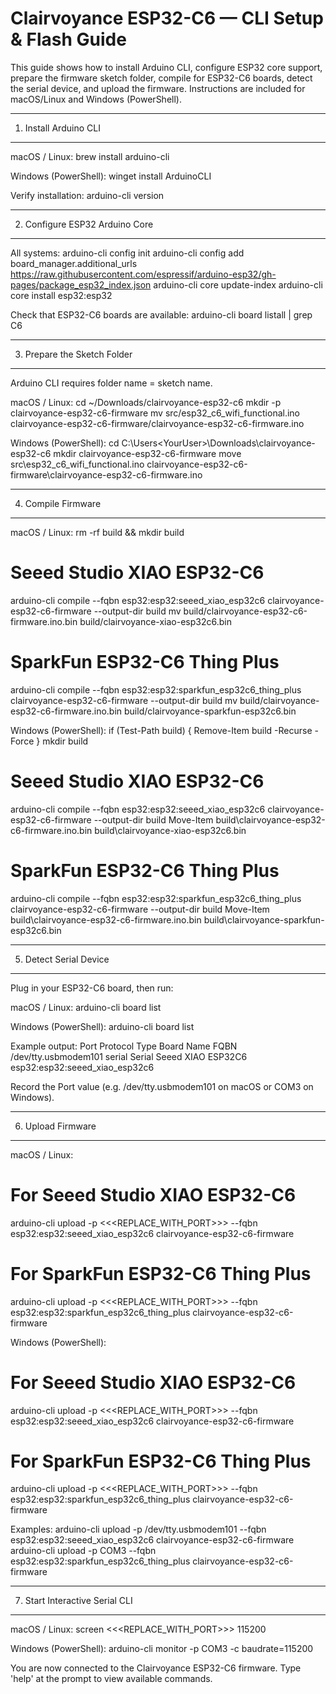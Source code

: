 Clairvoyance ESP32-C6 — CLI Setup & Flash Guide
===============================================

This guide shows how to install Arduino CLI, configure ESP32 core support, prepare the firmware sketch folder, compile for ESP32-C6 boards, detect the serial device, and upload the firmware. Instructions are included for macOS/Linux and Windows (PowerShell).

----------------------------------------------------------------
1. Install Arduino CLI
----------------------------------------------------------------
macOS / Linux:
  brew install arduino-cli

Windows (PowerShell):
  winget install ArduinoCLI

Verify installation:
  arduino-cli version

----------------------------------------------------------------
2. Configure ESP32 Arduino Core
----------------------------------------------------------------
All systems:
  arduino-cli config init
  arduino-cli config add board_manager.additional_urls https://raw.githubusercontent.com/espressif/arduino-esp32/gh-pages/package_esp32_index.json
  arduino-cli core update-index
  arduino-cli core install esp32:esp32

Check that ESP32-C6 boards are available:
  arduino-cli board listall | grep C6

----------------------------------------------------------------
3. Prepare the Sketch Folder
----------------------------------------------------------------
Arduino CLI requires folder name = sketch name.

macOS / Linux:
  cd ~/Downloads/clairvoyance-esp32-c6
  mkdir -p clairvoyance-esp32-c6-firmware
  mv src/esp32_c6_wifi_functional.ino clairvoyance-esp32-c6-firmware/clairvoyance-esp32-c6-firmware.ino

Windows (PowerShell):
  cd C:\Users\<YourUser>\Downloads\clairvoyance-esp32-c6
  mkdir clairvoyance-esp32-c6-firmware
  move src\esp32_c6_wifi_functional.ino clairvoyance-esp32-c6-firmware\clairvoyance-esp32-c6-firmware.ino

----------------------------------------------------------------
4. Compile Firmware
----------------------------------------------------------------
macOS / Linux:
  rm -rf build && mkdir build

  # Seeed Studio XIAO ESP32-C6
  arduino-cli compile --fqbn esp32:esp32:seeed_xiao_esp32c6 clairvoyance-esp32-c6-firmware --output-dir build
  mv build/clairvoyance-esp32-c6-firmware.ino.bin build/clairvoyance-xiao-esp32c6.bin

  # SparkFun ESP32-C6 Thing Plus
  arduino-cli compile --fqbn esp32:esp32:sparkfun_esp32c6_thing_plus clairvoyance-esp32-c6-firmware --output-dir build
  mv build/clairvoyance-esp32-c6-firmware.ino.bin build/clairvoyance-sparkfun-esp32c6.bin

Windows (PowerShell):
  if (Test-Path build) { Remove-Item build -Recurse -Force }
  mkdir build

  # Seeed Studio XIAO ESP32-C6
  arduino-cli compile --fqbn esp32:esp32:seeed_xiao_esp32c6 clairvoyance-esp32-c6-firmware --output-dir build
  Move-Item build\clairvoyance-esp32-c6-firmware.ino.bin build\clairvoyance-xiao-esp32c6.bin

  # SparkFun ESP32-C6 Thing Plus
  arduino-cli compile --fqbn esp32:esp32:sparkfun_esp32c6_thing_plus clairvoyance-esp32-c6-firmware --output-dir build
  Move-Item build\clairvoyance-esp32-c6-firmware.ino.bin build\clairvoyance-sparkfun-esp32c6.bin

----------------------------------------------------------------
5. Detect Serial Device
----------------------------------------------------------------
Plug in your ESP32-C6 board, then run:

macOS / Linux:
  arduino-cli board list

Windows (PowerShell):
  arduino-cli board list

Example output:
  Port              Protocol Type        Board Name            FQBN
  /dev/tty.usbmodem101 serial   Serial   Seeed XIAO ESP32C6    esp32:esp32:seeed_xiao_esp32c6

Record the Port value (e.g. /dev/tty.usbmodem101 on macOS or COM3 on Windows).

----------------------------------------------------------------
6. Upload Firmware
----------------------------------------------------------------
macOS / Linux:
  # For Seeed Studio XIAO ESP32-C6
  arduino-cli upload -p <<<REPLACE_WITH_PORT>>> --fqbn esp32:esp32:seeed_xiao_esp32c6 clairvoyance-esp32-c6-firmware

  # For SparkFun ESP32-C6 Thing Plus
  arduino-cli upload -p <<<REPLACE_WITH_PORT>>> --fqbn esp32:esp32:sparkfun_esp32c6_thing_plus clairvoyance-esp32-c6-firmware

Windows (PowerShell):
  # For Seeed Studio XIAO ESP32-C6
  arduino-cli upload -p <<<REPLACE_WITH_PORT>>> --fqbn esp32:esp32:seeed_xiao_esp32c6 clairvoyance-esp32-c6-firmware

  # For SparkFun ESP32-C6 Thing Plus
  arduino-cli upload -p <<<REPLACE_WITH_PORT>>> --fqbn esp32:esp32:sparkfun_esp32c6_thing_plus clairvoyance-esp32-c6-firmware

Examples:
  arduino-cli upload -p /dev/tty.usbmodem101 --fqbn esp32:esp32:seeed_xiao_esp32c6 clairvoyance-esp32-c6-firmware
  arduino-cli upload -p COM3 --fqbn esp32:esp32:sparkfun_esp32c6_thing_plus clairvoyance-esp32-c6-firmware

----------------------------------------------------------------
7. Start Interactive Serial CLI
----------------------------------------------------------------
macOS / Linux:
  screen <<<REPLACE_WITH_PORT>>> 115200

Windows (PowerShell):
  arduino-cli monitor -p COM3 -c baudrate=115200

You are now connected to the Clairvoyance ESP32-C6 firmware. Type 'help' at the prompt to view available commands.
